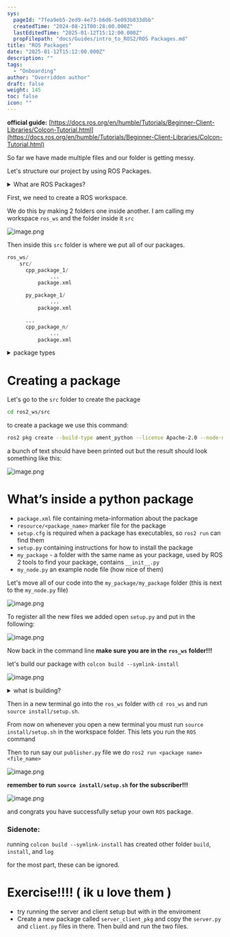 ```yaml
---
sys:
  pageId: "7fea9eb5-2ed9-4e73-b6d6-5e093b833dbb"
  createdTime: "2024-08-21T00:28:00.000Z"
  lastEditedTime: "2025-01-12T15:12:00.000Z"
  propFilepath: "docs/Guides/intro_to_ROS2/ROS Packages.md"
title: "ROS Packages"
date: "2025-01-12T15:12:00.000Z"
description: ""
tags:
  - "Onboarding"
author: "Overridden author"
draft: false
weight: 145
toc: false
icon: ""
---
```


**official guide:** [https://docs.ros.org/en/humble/Tutorials/Beginner-Client-Libraries/Colcon-Tutorial.html](https://docs.ros.org/en/humble/Tutorials/Beginner-Client-Libraries/Colcon-Tutorial.html)

So far we have made multiple files and our folder is getting messy.

Let's structure our project by using ROS Packages.

<details>

<summary>What are ROS Packages?</summary>

ROS Packages are, as the name implies, packages of code that are highly sharable between ROS developers.

They consist of a folder, `package.xml` file, and source code

```python
      cpp_package_1/
		      ... imagine much code files here ..
          package.xml
```

</details>

First, we need to create a ROS workspace.

We do this by making 2 folders one inside another. I am calling my workspace `ros_ws` and the folder inside it `src`

![image.png](https://prod-files-secure.s3.us-west-2.amazonaws.com/d518164a-d88e-44d1-a4ee-3adb3bd8bce0/70706947-fd18-4537-a67b-e12946812d31/image.png?X-Amz-Algorithm=AWS4-HMAC-SHA256&X-Amz-Content-Sha256=UNSIGNED-PAYLOAD&X-Amz-Credential=ASIAZI2LB466SRC72Q4F%2F20250318%2Fus-west-2%2Fs3%2Faws4_request&X-Amz-Date=20250318T200711Z&X-Amz-Expires=3600&X-Amz-Security-Token=IQoJb3JpZ2luX2VjEAwaCXVzLXdlc3QtMiJIMEYCIQDLdCc85edddvRbo9rUZ51Um3bhKMweKVJyVzJVIAiHqgIhAMJKEakLZF9SCsgfvoip3CWQMikY7wv7stbS4T6m21YjKv8DCGQQABoMNjM3NDIzMTgzODA1IgyeEnU1v2bhLLgI9kYq3AMxITYkLjmgrwRRuz3nPR%2FCm3qV6NbT8y37zhIb5m32rokh9IhewNTduKcHUkF0NXoeQ4Q70StKWw6LmnNseAZotYbd5ppFHc8zIProZa05LvItZrCu3mlRLDGpOS6kw7pjZRIwe5n%2FmUvbB%2Bl0Nxh%2Bs362fvJcI38x5jKpv4k0WO68cN0eh4jUCRq29HVsrAeOR2j68zl71nWC9DNPFebtZpxfvsCJWSbPZUMtUV2lW%2BDmXgWxbez4%2BiJee7u%2FMlfW1Td8Zzr1j9GZ%2B5qdxyUtrt0q1%2BDSxtUJGf3%2BTsLWtlA1F7xtG%2FUkBPKqzEOtbbS8KeADRz9sby5QhUawFny5NVF7rFRg7%2Bg%2BB14lIRzNrRrLsyAfUIXnwjAUTNeruiEb5T0Gp6UB4BA7uARK5kpKjrie1K6GICJCMuGcvcbDpMw%2FDk9Y0LlYq%2FyaMb4nYPxhYQC6VE2XgQ6jJVkuTzin%2FyLOfP6MmYL6JqDtHNV83i3RSr%2FmvkiY1NT8Wc7rF%2FqWP0p6xCKDhHs2lcAIBxmgU2xDJPkdelnitA%2BzlWjanuWIzaBHNxN0ohA9Wt41TgZ8x8bX0L0x384POR8kPlhO0zNDXi7v3qOd%2B%2BVZ1mchebRFxabenW2ts%2Br88TDDkee%2BBjqkAR1nEZFogAH%2FZ0r8mcbq41PzypamBcJHWeaGEDcl0puGDZWtxH%2F%2B3VTOzVk4%2FDzABaFCMZY%2B8D5r4cUjxVK53DVp9Zxo5E%2B9q1NsaFz1NppegkWOUrnsffrln5s8DoXi5BAGR34vZ4Fdkbj%2F9ti1wYWB%2F3QxwQAq9PiQb2Db1Ssh1CBBeVF%2BEC9qsfi9PgvkSCv9l58%2BC0gec5rePJWYUSyuHcCt&X-Amz-Signature=0f3b25272e9458ff91b75838dfcb83532369b0bf8c828877e0f5e9c52596eddb&X-Amz-SignedHeaders=host&x-id=GetObject)

Then inside this `src` folder is where we put all of our packages.

```python
ros_ws/
    src/
      cpp_package_1/
		      ...
          package.xml

      py_package_1/
		      ...
          package.xml

      ...
      cpp_package_n/
		      ...
          package.xml

```

<details>

<summary>package types</summary>

packages can be either `C++` or python.

the intern file structure is different for each but for this guide we will stick to creating python packages

</details>

# Creating a package

Let's go to the `src` folder to create the package

```bash
cd ros2_ws/src
```

to create a package we use this command:

```bash
ros2 pkg create --build-type ament_python --license Apache-2.0 --node-name my_node my_package
```

a bunch of text should have been printed out but the result should look something like this:

![image.png](https://prod-files-secure.s3.us-west-2.amazonaws.com/d518164a-d88e-44d1-a4ee-3adb3bd8bce0/e6cf1e3f-8512-4a3e-b131-079f800bf3e8/image.png?X-Amz-Algorithm=AWS4-HMAC-SHA256&X-Amz-Content-Sha256=UNSIGNED-PAYLOAD&X-Amz-Credential=ASIAZI2LB466SRC72Q4F%2F20250318%2Fus-west-2%2Fs3%2Faws4_request&X-Amz-Date=20250318T200711Z&X-Amz-Expires=3600&X-Amz-Security-Token=IQoJb3JpZ2luX2VjEAwaCXVzLXdlc3QtMiJIMEYCIQDLdCc85edddvRbo9rUZ51Um3bhKMweKVJyVzJVIAiHqgIhAMJKEakLZF9SCsgfvoip3CWQMikY7wv7stbS4T6m21YjKv8DCGQQABoMNjM3NDIzMTgzODA1IgyeEnU1v2bhLLgI9kYq3AMxITYkLjmgrwRRuz3nPR%2FCm3qV6NbT8y37zhIb5m32rokh9IhewNTduKcHUkF0NXoeQ4Q70StKWw6LmnNseAZotYbd5ppFHc8zIProZa05LvItZrCu3mlRLDGpOS6kw7pjZRIwe5n%2FmUvbB%2Bl0Nxh%2Bs362fvJcI38x5jKpv4k0WO68cN0eh4jUCRq29HVsrAeOR2j68zl71nWC9DNPFebtZpxfvsCJWSbPZUMtUV2lW%2BDmXgWxbez4%2BiJee7u%2FMlfW1Td8Zzr1j9GZ%2B5qdxyUtrt0q1%2BDSxtUJGf3%2BTsLWtlA1F7xtG%2FUkBPKqzEOtbbS8KeADRz9sby5QhUawFny5NVF7rFRg7%2Bg%2BB14lIRzNrRrLsyAfUIXnwjAUTNeruiEb5T0Gp6UB4BA7uARK5kpKjrie1K6GICJCMuGcvcbDpMw%2FDk9Y0LlYq%2FyaMb4nYPxhYQC6VE2XgQ6jJVkuTzin%2FyLOfP6MmYL6JqDtHNV83i3RSr%2FmvkiY1NT8Wc7rF%2FqWP0p6xCKDhHs2lcAIBxmgU2xDJPkdelnitA%2BzlWjanuWIzaBHNxN0ohA9Wt41TgZ8x8bX0L0x384POR8kPlhO0zNDXi7v3qOd%2B%2BVZ1mchebRFxabenW2ts%2Br88TDDkee%2BBjqkAR1nEZFogAH%2FZ0r8mcbq41PzypamBcJHWeaGEDcl0puGDZWtxH%2F%2B3VTOzVk4%2FDzABaFCMZY%2B8D5r4cUjxVK53DVp9Zxo5E%2B9q1NsaFz1NppegkWOUrnsffrln5s8DoXi5BAGR34vZ4Fdkbj%2F9ti1wYWB%2F3QxwQAq9PiQb2Db1Ssh1CBBeVF%2BEC9qsfi9PgvkSCv9l58%2BC0gec5rePJWYUSyuHcCt&X-Amz-Signature=1ada061f8a624b6d23670fa78b65c9843a175a9ac2fc5fd9432e05af69345bc1&X-Amz-SignedHeaders=host&x-id=GetObject)

# What’s inside a python package

- `package.xml` file containing meta-information about the package
- `resource/<package_name>` marker file for the package
- `setup.cfg` is required when a package has executables, so `ros2 run` can find them
- `setup.py` containing instructions for how to install the package
- `my_package` - a folder with the same name as your package, used by ROS 2 tools to find your package, contains `__init__.py`
- `my_node.py` an example node file (how nice of them)

Let's move all of our code into the `my_package/my_package` folder (this is next to the `my_node.py` file)

![image.png](https://prod-files-secure.s3.us-west-2.amazonaws.com/d518164a-d88e-44d1-a4ee-3adb3bd8bce0/9ce58f11-0da9-4d3e-b86d-506a9685d378/image.png?X-Amz-Algorithm=AWS4-HMAC-SHA256&X-Amz-Content-Sha256=UNSIGNED-PAYLOAD&X-Amz-Credential=ASIAZI2LB466SRC72Q4F%2F20250318%2Fus-west-2%2Fs3%2Faws4_request&X-Amz-Date=20250318T200711Z&X-Amz-Expires=3600&X-Amz-Security-Token=IQoJb3JpZ2luX2VjEAwaCXVzLXdlc3QtMiJIMEYCIQDLdCc85edddvRbo9rUZ51Um3bhKMweKVJyVzJVIAiHqgIhAMJKEakLZF9SCsgfvoip3CWQMikY7wv7stbS4T6m21YjKv8DCGQQABoMNjM3NDIzMTgzODA1IgyeEnU1v2bhLLgI9kYq3AMxITYkLjmgrwRRuz3nPR%2FCm3qV6NbT8y37zhIb5m32rokh9IhewNTduKcHUkF0NXoeQ4Q70StKWw6LmnNseAZotYbd5ppFHc8zIProZa05LvItZrCu3mlRLDGpOS6kw7pjZRIwe5n%2FmUvbB%2Bl0Nxh%2Bs362fvJcI38x5jKpv4k0WO68cN0eh4jUCRq29HVsrAeOR2j68zl71nWC9DNPFebtZpxfvsCJWSbPZUMtUV2lW%2BDmXgWxbez4%2BiJee7u%2FMlfW1Td8Zzr1j9GZ%2B5qdxyUtrt0q1%2BDSxtUJGf3%2BTsLWtlA1F7xtG%2FUkBPKqzEOtbbS8KeADRz9sby5QhUawFny5NVF7rFRg7%2Bg%2BB14lIRzNrRrLsyAfUIXnwjAUTNeruiEb5T0Gp6UB4BA7uARK5kpKjrie1K6GICJCMuGcvcbDpMw%2FDk9Y0LlYq%2FyaMb4nYPxhYQC6VE2XgQ6jJVkuTzin%2FyLOfP6MmYL6JqDtHNV83i3RSr%2FmvkiY1NT8Wc7rF%2FqWP0p6xCKDhHs2lcAIBxmgU2xDJPkdelnitA%2BzlWjanuWIzaBHNxN0ohA9Wt41TgZ8x8bX0L0x384POR8kPlhO0zNDXi7v3qOd%2B%2BVZ1mchebRFxabenW2ts%2Br88TDDkee%2BBjqkAR1nEZFogAH%2FZ0r8mcbq41PzypamBcJHWeaGEDcl0puGDZWtxH%2F%2B3VTOzVk4%2FDzABaFCMZY%2B8D5r4cUjxVK53DVp9Zxo5E%2B9q1NsaFz1NppegkWOUrnsffrln5s8DoXi5BAGR34vZ4Fdkbj%2F9ti1wYWB%2F3QxwQAq9PiQb2Db1Ssh1CBBeVF%2BEC9qsfi9PgvkSCv9l58%2BC0gec5rePJWYUSyuHcCt&X-Amz-Signature=19803d07361ed3c62645fae60a557057b5f167d3bff1c66040856281022295bd&X-Amz-SignedHeaders=host&x-id=GetObject)

To register all the new files we added open `setup.py` and put in the following:

![image.png](https://prod-files-secure.s3.us-west-2.amazonaws.com/d518164a-d88e-44d1-a4ee-3adb3bd8bce0/1cd7c262-4cae-4496-9d75-c178537d24a2/image.png?X-Amz-Algorithm=AWS4-HMAC-SHA256&X-Amz-Content-Sha256=UNSIGNED-PAYLOAD&X-Amz-Credential=ASIAZI2LB466SRC72Q4F%2F20250318%2Fus-west-2%2Fs3%2Faws4_request&X-Amz-Date=20250318T200711Z&X-Amz-Expires=3600&X-Amz-Security-Token=IQoJb3JpZ2luX2VjEAwaCXVzLXdlc3QtMiJIMEYCIQDLdCc85edddvRbo9rUZ51Um3bhKMweKVJyVzJVIAiHqgIhAMJKEakLZF9SCsgfvoip3CWQMikY7wv7stbS4T6m21YjKv8DCGQQABoMNjM3NDIzMTgzODA1IgyeEnU1v2bhLLgI9kYq3AMxITYkLjmgrwRRuz3nPR%2FCm3qV6NbT8y37zhIb5m32rokh9IhewNTduKcHUkF0NXoeQ4Q70StKWw6LmnNseAZotYbd5ppFHc8zIProZa05LvItZrCu3mlRLDGpOS6kw7pjZRIwe5n%2FmUvbB%2Bl0Nxh%2Bs362fvJcI38x5jKpv4k0WO68cN0eh4jUCRq29HVsrAeOR2j68zl71nWC9DNPFebtZpxfvsCJWSbPZUMtUV2lW%2BDmXgWxbez4%2BiJee7u%2FMlfW1Td8Zzr1j9GZ%2B5qdxyUtrt0q1%2BDSxtUJGf3%2BTsLWtlA1F7xtG%2FUkBPKqzEOtbbS8KeADRz9sby5QhUawFny5NVF7rFRg7%2Bg%2BB14lIRzNrRrLsyAfUIXnwjAUTNeruiEb5T0Gp6UB4BA7uARK5kpKjrie1K6GICJCMuGcvcbDpMw%2FDk9Y0LlYq%2FyaMb4nYPxhYQC6VE2XgQ6jJVkuTzin%2FyLOfP6MmYL6JqDtHNV83i3RSr%2FmvkiY1NT8Wc7rF%2FqWP0p6xCKDhHs2lcAIBxmgU2xDJPkdelnitA%2BzlWjanuWIzaBHNxN0ohA9Wt41TgZ8x8bX0L0x384POR8kPlhO0zNDXi7v3qOd%2B%2BVZ1mchebRFxabenW2ts%2Br88TDDkee%2BBjqkAR1nEZFogAH%2FZ0r8mcbq41PzypamBcJHWeaGEDcl0puGDZWtxH%2F%2B3VTOzVk4%2FDzABaFCMZY%2B8D5r4cUjxVK53DVp9Zxo5E%2B9q1NsaFz1NppegkWOUrnsffrln5s8DoXi5BAGR34vZ4Fdkbj%2F9ti1wYWB%2F3QxwQAq9PiQb2Db1Ssh1CBBeVF%2BEC9qsfi9PgvkSCv9l58%2BC0gec5rePJWYUSyuHcCt&X-Amz-Signature=98db83cbf5e0b1452a4079eac5f3f6a30133a8fcf2fbade0d1712b138d9212f5&X-Amz-SignedHeaders=host&x-id=GetObject)

Now back in the command line **make sure you are in the** **`ros_ws`** **folder!!!**

let's build our package with `colcon build --symlink-install`

![image.png](https://prod-files-secure.s3.us-west-2.amazonaws.com/d518164a-d88e-44d1-a4ee-3adb3bd8bce0/2f2a0d27-b173-48fd-b189-5f5c0ce65619/image.png?X-Amz-Algorithm=AWS4-HMAC-SHA256&X-Amz-Content-Sha256=UNSIGNED-PAYLOAD&X-Amz-Credential=ASIAZI2LB466SRC72Q4F%2F20250318%2Fus-west-2%2Fs3%2Faws4_request&X-Amz-Date=20250318T200711Z&X-Amz-Expires=3600&X-Amz-Security-Token=IQoJb3JpZ2luX2VjEAwaCXVzLXdlc3QtMiJIMEYCIQDLdCc85edddvRbo9rUZ51Um3bhKMweKVJyVzJVIAiHqgIhAMJKEakLZF9SCsgfvoip3CWQMikY7wv7stbS4T6m21YjKv8DCGQQABoMNjM3NDIzMTgzODA1IgyeEnU1v2bhLLgI9kYq3AMxITYkLjmgrwRRuz3nPR%2FCm3qV6NbT8y37zhIb5m32rokh9IhewNTduKcHUkF0NXoeQ4Q70StKWw6LmnNseAZotYbd5ppFHc8zIProZa05LvItZrCu3mlRLDGpOS6kw7pjZRIwe5n%2FmUvbB%2Bl0Nxh%2Bs362fvJcI38x5jKpv4k0WO68cN0eh4jUCRq29HVsrAeOR2j68zl71nWC9DNPFebtZpxfvsCJWSbPZUMtUV2lW%2BDmXgWxbez4%2BiJee7u%2FMlfW1Td8Zzr1j9GZ%2B5qdxyUtrt0q1%2BDSxtUJGf3%2BTsLWtlA1F7xtG%2FUkBPKqzEOtbbS8KeADRz9sby5QhUawFny5NVF7rFRg7%2Bg%2BB14lIRzNrRrLsyAfUIXnwjAUTNeruiEb5T0Gp6UB4BA7uARK5kpKjrie1K6GICJCMuGcvcbDpMw%2FDk9Y0LlYq%2FyaMb4nYPxhYQC6VE2XgQ6jJVkuTzin%2FyLOfP6MmYL6JqDtHNV83i3RSr%2FmvkiY1NT8Wc7rF%2FqWP0p6xCKDhHs2lcAIBxmgU2xDJPkdelnitA%2BzlWjanuWIzaBHNxN0ohA9Wt41TgZ8x8bX0L0x384POR8kPlhO0zNDXi7v3qOd%2B%2BVZ1mchebRFxabenW2ts%2Br88TDDkee%2BBjqkAR1nEZFogAH%2FZ0r8mcbq41PzypamBcJHWeaGEDcl0puGDZWtxH%2F%2B3VTOzVk4%2FDzABaFCMZY%2B8D5r4cUjxVK53DVp9Zxo5E%2B9q1NsaFz1NppegkWOUrnsffrln5s8DoXi5BAGR34vZ4Fdkbj%2F9ti1wYWB%2F3QxwQAq9PiQb2Db1Ssh1CBBeVF%2BEC9qsfi9PgvkSCv9l58%2BC0gec5rePJWYUSyuHcCt&X-Amz-Signature=80705ac666628800562e070b8aab372dcbb6aa3287715809ff873f5bcd7ec22c&X-Amz-SignedHeaders=host&x-id=GetObject)

<details>

<summary>what is building?</summary>

if you are a CS major at Rose-Hulman you will learn the answer to this in CSSE132

but TLDR; is it combines all the code files into one program that can be run easily 

</details>

Then in a new terminal go into the `ros_ws` folder with `cd ros_ws` and run `source install/setup.sh`. 

From now on whenever you open a new terminal you must run `source install/setup.sh` in the workspace folder. This lets you run the `ROS` command

Then to run say our `publisher.py` file we do `ros2 run <package name> <file_name>`

![image.png](https://prod-files-secure.s3.us-west-2.amazonaws.com/d518164a-d88e-44d1-a4ee-3adb3bd8bce0/4f4b1219-3a44-4632-aa0a-ce3471699f59/image.png?X-Amz-Algorithm=AWS4-HMAC-SHA256&X-Amz-Content-Sha256=UNSIGNED-PAYLOAD&X-Amz-Credential=ASIAZI2LB466SRC72Q4F%2F20250318%2Fus-west-2%2Fs3%2Faws4_request&X-Amz-Date=20250318T200711Z&X-Amz-Expires=3600&X-Amz-Security-Token=IQoJb3JpZ2luX2VjEAwaCXVzLXdlc3QtMiJIMEYCIQDLdCc85edddvRbo9rUZ51Um3bhKMweKVJyVzJVIAiHqgIhAMJKEakLZF9SCsgfvoip3CWQMikY7wv7stbS4T6m21YjKv8DCGQQABoMNjM3NDIzMTgzODA1IgyeEnU1v2bhLLgI9kYq3AMxITYkLjmgrwRRuz3nPR%2FCm3qV6NbT8y37zhIb5m32rokh9IhewNTduKcHUkF0NXoeQ4Q70StKWw6LmnNseAZotYbd5ppFHc8zIProZa05LvItZrCu3mlRLDGpOS6kw7pjZRIwe5n%2FmUvbB%2Bl0Nxh%2Bs362fvJcI38x5jKpv4k0WO68cN0eh4jUCRq29HVsrAeOR2j68zl71nWC9DNPFebtZpxfvsCJWSbPZUMtUV2lW%2BDmXgWxbez4%2BiJee7u%2FMlfW1Td8Zzr1j9GZ%2B5qdxyUtrt0q1%2BDSxtUJGf3%2BTsLWtlA1F7xtG%2FUkBPKqzEOtbbS8KeADRz9sby5QhUawFny5NVF7rFRg7%2Bg%2BB14lIRzNrRrLsyAfUIXnwjAUTNeruiEb5T0Gp6UB4BA7uARK5kpKjrie1K6GICJCMuGcvcbDpMw%2FDk9Y0LlYq%2FyaMb4nYPxhYQC6VE2XgQ6jJVkuTzin%2FyLOfP6MmYL6JqDtHNV83i3RSr%2FmvkiY1NT8Wc7rF%2FqWP0p6xCKDhHs2lcAIBxmgU2xDJPkdelnitA%2BzlWjanuWIzaBHNxN0ohA9Wt41TgZ8x8bX0L0x384POR8kPlhO0zNDXi7v3qOd%2B%2BVZ1mchebRFxabenW2ts%2Br88TDDkee%2BBjqkAR1nEZFogAH%2FZ0r8mcbq41PzypamBcJHWeaGEDcl0puGDZWtxH%2F%2B3VTOzVk4%2FDzABaFCMZY%2B8D5r4cUjxVK53DVp9Zxo5E%2B9q1NsaFz1NppegkWOUrnsffrln5s8DoXi5BAGR34vZ4Fdkbj%2F9ti1wYWB%2F3QxwQAq9PiQb2Db1Ssh1CBBeVF%2BEC9qsfi9PgvkSCv9l58%2BC0gec5rePJWYUSyuHcCt&X-Amz-Signature=50c176486bc33177782c2414e1989805ff4c4f69bcd6cc75e4556a09795476b8&X-Amz-SignedHeaders=host&x-id=GetObject)

**remember to run** **`source install/setup.sh`** **for the subscriber!!!**

![image.png](https://prod-files-secure.s3.us-west-2.amazonaws.com/d518164a-d88e-44d1-a4ee-3adb3bd8bce0/02121119-dad4-49ec-8356-c956108b4243/image.png?X-Amz-Algorithm=AWS4-HMAC-SHA256&X-Amz-Content-Sha256=UNSIGNED-PAYLOAD&X-Amz-Credential=ASIAZI2LB466SRC72Q4F%2F20250318%2Fus-west-2%2Fs3%2Faws4_request&X-Amz-Date=20250318T200711Z&X-Amz-Expires=3600&X-Amz-Security-Token=IQoJb3JpZ2luX2VjEAwaCXVzLXdlc3QtMiJIMEYCIQDLdCc85edddvRbo9rUZ51Um3bhKMweKVJyVzJVIAiHqgIhAMJKEakLZF9SCsgfvoip3CWQMikY7wv7stbS4T6m21YjKv8DCGQQABoMNjM3NDIzMTgzODA1IgyeEnU1v2bhLLgI9kYq3AMxITYkLjmgrwRRuz3nPR%2FCm3qV6NbT8y37zhIb5m32rokh9IhewNTduKcHUkF0NXoeQ4Q70StKWw6LmnNseAZotYbd5ppFHc8zIProZa05LvItZrCu3mlRLDGpOS6kw7pjZRIwe5n%2FmUvbB%2Bl0Nxh%2Bs362fvJcI38x5jKpv4k0WO68cN0eh4jUCRq29HVsrAeOR2j68zl71nWC9DNPFebtZpxfvsCJWSbPZUMtUV2lW%2BDmXgWxbez4%2BiJee7u%2FMlfW1Td8Zzr1j9GZ%2B5qdxyUtrt0q1%2BDSxtUJGf3%2BTsLWtlA1F7xtG%2FUkBPKqzEOtbbS8KeADRz9sby5QhUawFny5NVF7rFRg7%2Bg%2BB14lIRzNrRrLsyAfUIXnwjAUTNeruiEb5T0Gp6UB4BA7uARK5kpKjrie1K6GICJCMuGcvcbDpMw%2FDk9Y0LlYq%2FyaMb4nYPxhYQC6VE2XgQ6jJVkuTzin%2FyLOfP6MmYL6JqDtHNV83i3RSr%2FmvkiY1NT8Wc7rF%2FqWP0p6xCKDhHs2lcAIBxmgU2xDJPkdelnitA%2BzlWjanuWIzaBHNxN0ohA9Wt41TgZ8x8bX0L0x384POR8kPlhO0zNDXi7v3qOd%2B%2BVZ1mchebRFxabenW2ts%2Br88TDDkee%2BBjqkAR1nEZFogAH%2FZ0r8mcbq41PzypamBcJHWeaGEDcl0puGDZWtxH%2F%2B3VTOzVk4%2FDzABaFCMZY%2B8D5r4cUjxVK53DVp9Zxo5E%2B9q1NsaFz1NppegkWOUrnsffrln5s8DoXi5BAGR34vZ4Fdkbj%2F9ti1wYWB%2F3QxwQAq9PiQb2Db1Ssh1CBBeVF%2BEC9qsfi9PgvkSCv9l58%2BC0gec5rePJWYUSyuHcCt&X-Amz-Signature=52c6fd8a0e75736afc8b72eb41787071b9471af08acbc8b3c35e32daf2da7eb9&X-Amz-SignedHeaders=host&x-id=GetObject)

and congrats you have successfully setup your own `ROS` package.

### Sidenote:

running `colcon build --symlink-install` has created other folder `build`, `install`, and `log`

for the most part, these can be ignored.

# Exercise!!!! ( ik u love them )

- try running the server and client setup but with in the enviroment
- Create a new package called `server_client_pkg` and copy the `server.py` and `client.py` files in there. Then build and run the two files.
